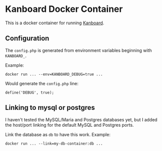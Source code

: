 # Kanboard Docker Container

This is a docker container for running [Kanboard](http://kanboard.net).

## Configuration

The `config.php` is generated from environment variables beginning with
`KANBOARD_`.

Example:

    docker run ... --env=KANBOARD_DEBUG=true ...

Would generate the `config.php` line:

    define('DEBUG', true);

## Linking to mysql or postgres

I haven't tested the MySQL/Maria and Postgres databases yet, but I added the
host/port linking for the default MySQL and Postgres ports.

Link the database as `db` to have this work.  Example:

    docker run ... --link=my-db-container:db ...
